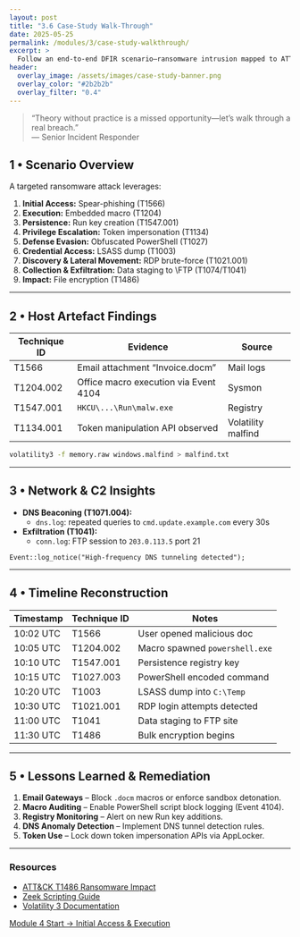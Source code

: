 ```yaml
---
layout: post
title: "3.6 Case-Study Walk-Through"
date: 2025-05-25
permalink: /modules/3/case-study-walkthrough/
excerpt: >
  Follow an end-to-end DFIR scenario—ransomware intrusion mapped to ATT&CK, from host artefacts through network C2 to final impact.
header:
  overlay_image: /assets/images/case-study-banner.png
  overlay_color: "#2b2b2b"
  overlay_filter: "0.4"
---
```


> “Theory without practice is a missed opportunity—let’s walk through a real breach.”  
> — Senior Incident Responder

## 1 • Scenario Overview

A targeted ransomware attack leverages:
1. **Initial Access:** Spear-phishing (T1566)  
2. **Execution:** Embedded macro (T1204)  
3. **Persistence:** Run key creation (T1547.001)  
4. **Privilege Escalation:** Token impersonation (T1134)  
5. **Defense Evasion:** Obfuscated PowerShell (T1027)  
6. **Credential Access:** LSASS dump (T1003)  
7. **Discovery & Lateral Movement:** RDP brute-force (T1021.001)  
8. **Collection & Exfiltration:** Data staging to \\FTP (T1074/T1041)  
9. **Impact:** File encryption (T1486)

---

## 2 • Host Artefact Findings

| Technique ID    | Evidence                              | Source         |
|-----------------|---------------------------------------|----------------|
| T1566           | Email attachment “Invoice.docm”       | Mail logs      |
| T1204.002       | Office macro execution via Event 4104 | Sysmon         |
| T1547.001       | `HKCU\...\Run\malw.exe`               | Registry       |
| T1134.001       | Token manipulation API observed       | Volatility malfind |

```bash
volatility3 -f memory.raw windows.malfind > malfind.txt
```

---

## 3 • Network & C2 Insights

- **DNS Beaconing (T1071.004):**  
  - `dns.log`: repeated queries to `cmd.update.example.com` every 30s  
- **Exfiltration (T1041):**  
  - `conn.log`: FTP session to `203.0.113.5` port 21  

```zeek
Event::log_notice("High-frequency DNS tunneling detected");
```

---

## 4 • Timeline Reconstruction

| Timestamp             | Technique ID | Notes                         |
|-----------------------|--------------|-------------------------------|
| 10:02 UTC             | T1566        | User opened malicious doc     |
| 10:05 UTC             | T1204.002    | Macro spawned `powershell.exe`|
| 10:10 UTC             | T1547.001    | Persistence registry key      |
| 10:15 UTC             | T1027.003    | PowerShell encoded command    |
| 10:20 UTC             | T1003        | LSASS dump into `C:\Temp`     |
| 10:30 UTC             | T1021.001    | RDP login attempts detected   |
| 11:00 UTC             | T1041        | Data staging to FTP site      |
| 11:30 UTC             | T1486        | Bulk encryption begins        |

---

## 5 • Lessons Learned & Remediation

1. **Email Gateways** – Block `.docm` macros or enforce sandbox detonation.  
2. **Macro Auditing** – Enable PowerShell script block logging (Event 4104).  
3. **Registry Monitoring** – Alert on new Run key additions.  
4. **DNS Anomaly Detection** – Implement DNS tunnel detection rules.  
5. **Token Use** – Lock down token impersonation APIs via AppLocker.  

---

<div class="post-resources container">
  <h3>Resources</h3>
  <ul>
    <li><a href="https://attack.mitre.org/techniques/T1486/" target="_blank">ATT&CK T1486 Ransomware Impact</a></li>
    <li><a href="https://docs.zeek.org/en/stable/script-reference.html" target="_blank">Zeek Scripting Guide</a></li>
    <li><a href="https://volatility3.readthedocs.io/" target="_blank">Volatility 3 Documentation</a></li>
  </ul>
</div>

<a href="{{ site.baseurl }}/modules/initial-access-execution/" class="next-link">Module 4 Start → Initial Access &amp; Execution</a>